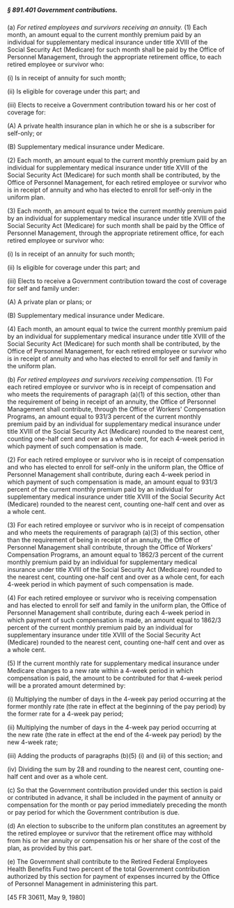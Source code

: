 ##### § 891.401 Government contributions. #####

(a) *For retired employees and survivors receiving an annuity.* (1) Each month, an amount equal to the current monthly premium paid by an individual for supplementary medical insurance under title XVIII of the Social Security Act (Medicare) for such month shall be paid by the Office of Personnel Management, through the appropriate retirement office, to each retired employee or survivor who:

(i) Is in receipt of annuity for such month;

(ii) Is eligible for coverage under this part; and

(iii) Elects to receive a Government contribution toward his or her cost of coverage for:

(A) A private health insurance plan in which he or she is a subscriber for self-only; or

(B) Supplementary medical insurance under Medicare.

(2) Each month, an amount equal to the current monthly premium paid by an individual for supplementary medical insurance under title XVIII of the Social Security Act (Medicare) for such month shall be contributed, by the Office of Personnel Management, for each retired employee or survivor who is in receipt of annuity and who has elected to enroll for self-only in the uniform plan.

(3) Each month, an amount equal to twice the current monthly premium paid by an individual for supplementary medical insurance under title XVIII of the Social Security Act (Medicare) for such month shall be paid by the Office of Personnel Management, through the appropriate retirement office, for each retired employee or survivor who:

(i) Is in receipt of an annuity for such month;

(ii) Is eligible for coverage under this part; and

(iii) Elects to receive a Government contribution toward the cost of coverage for self and family under:

(A) A private plan or plans; or

(B) Supplementary medical insurance under Medicare.

(4) Each month, an amount equal to twice the current monthly premium paid by an individual for supplementary medical insurance under title XVIII of the Social Security Act (Medicare) for such month shall be contributed, by the Office of Personnel Management, for each retired employee or survivor who is in receipt of annuity and who has elected to enroll for self and family in the uniform plan.

(b) *For retired employees and survivors receiving compensation.* (1) For each retired employee or survivor who is in receipt of compensation and who meets the requirements of paragraph (a)(1) of this section, other than the requirement of being in receipt of an annuity, the Office of Personnel Management shall contribute, through the Office of Workers' Compensation Programs, an amount equal to 931/3 percent of the current monthly premium paid by an individual for supplementary medical insurance under title XVIII of the Social Security Act (Medicare) rounded to the nearest cent, counting one-half cent and over as a whole cent, for each 4-week period in which payment of such compensation is made.

(2) For each retired employee or survivor who is in receipt of compensation and who has elected to enroll for self-only in the uniform plan, the Office of Personnel Management shall contribute, during each 4-week period in which payment of such compensation is made, an amount equal to 931/3 percent of the current monthly premium paid by an individual for supplementary medical insurance under title XVIII of the Social Security Act (Medicare) rounded to the nearest cent, counting one-half cent and over as a whole cent.

(3) For each retired employee or survivor who is in receipt of compensation and who meets the requirements of paragraph (a)(3) of this section, other than the requirement of being in receipt of an annuity, the Office of Personnel Management shall contribute, through the Office of Workers' Compensation Programs, an amount equal to 1862/3 percent of the current monthly premium paid by an individual for supplementary medical insurance under title XVIII of the Social Security Act (Medicare) rounded to the nearest cent, counting one-half cent and over as a whole cent, for each 4-week period in which payment of such compensation is made.

(4) For each retired employee or survivor who is receiving compensation and has elected to enroll for self and family in the uniform plan, the Office of Personnel Management shall contribute, during each 4-week period in which payment of such compensation is made, an amount equal to 1862/3 percent of the current monthly premium paid by an individual for supplementary insurance under title XVIII of the Social Security Act (Medicare) rounded to the nearest cent, counting one-half cent and over as a whole cent.

(5) If the current monthly rate for supplementary medical insurance under Medicare changes to a new rate within a 4-week period in which compensation is paid, the amount to be contributed for that 4-week period will be a prorated amount determined by:

(i) Multiplying the number of days in the 4-week pay period occurring at the former monthly rate (the rate in effect at the beginning of the pay period) by the former rate for a 4-week pay period;

(ii) Multiplying the number of days in the 4-week pay period occurring at the new rate (the rate in effect at the end of the 4-week pay period) by the new 4-week rate;

(iii) Adding the products of paragraphs (b)(5) (i) and (ii) of this section; and

(iv) Dividing the sum by 28 and rounding to the nearest cent, counting one-half cent and over as a whole cent.

(c) So that the Government contribution provided under this section is paid or contributed in advance, it shall be included in the payment of annuity or compensation for the month or pay period immediately preceding the month or pay period for which the Government contribution is due.

(d) An election to subscribe to the uniform plan constitutes an agreement by the retired employee or survivor that the retirement office may withhold from his or her annuity or compensation his or her share of the cost of the plan, as provided by this part.

(e) The Government shall contribute to the Retired Federal Employees Health Benefits Fund two percent of the total Government contribution authorized by this section for payment of expenses incurred by the Office of Personnel Management in administering this part.

[45 FR 30611, May 9, 1980]
